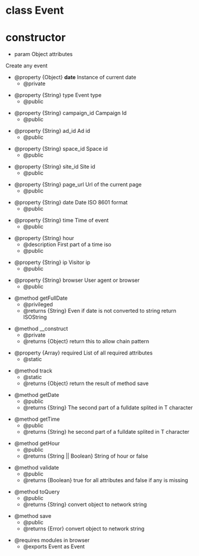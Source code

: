 # class Event

# constructor 

* param Object attributes

<p>Create any event</p>

<ul>
<li>@property {Object} <strong>date</strong> Instance of current date
<ul><li>@private</li></ul></li>
</ul>

<ul>
<li>@property {String} type Event type
<ul><li>@public</li></ul></li>
</ul>

<ul>
<li>@property {String} campaign_id Campaign Id
<ul><li>@public</li></ul></li>
</ul>

<ul>
<li>@property {String} ad_id Ad id
<ul><li>@public</li></ul></li>
</ul>

<ul>
<li>@property {String} space_id Space id
<ul><li>@public</li></ul></li>
</ul>

<ul>
<li>@property {String} site_id Site id
<ul><li>@public</li></ul></li>
</ul>

<ul>
<li>@property {String} page_url Url of the current page
<ul><li>@public</li></ul></li>
</ul>

<ul>
<li>@property {String} date Date ISO 8601 format
<ul><li>@public</li></ul></li>
</ul>

<ul>
<li>@property {String} time Time of event
<ul><li>@public</li></ul></li>
</ul>

<ul>
<li>@property {String} hour
<ul><li>@description First part of a time iso</li>
<li>@public</li></ul></li>
</ul>

<ul>
<li>@property {String} ip Visitor ip
<ul><li>@public</li></ul></li>
</ul>

<ul>
<li>@property {String} browser User agent or browser
<ul><li>@public</li></ul></li>
</ul>

<ul>
<li>@method getFullDate
<ul><li>@privileged</li>
<li>@returns {String} Even if date is not converted to string return ISOString</li></ul></li>
</ul>

<ul>
<li>@method __construct
<ul><li>@private</li>
<li>@returns {Object} return this to allow chain pattern</li></ul></li>
</ul>

<ul>
<li>@property {Array} required List of all required attributes
<ul><li>@static</li></ul></li>
</ul>

<ul>
<li>@method track
<ul><li>@static</li>
<li>@returns {Object} return the result of method save</li></ul></li>
</ul>

<ul>
<li>@method getDate
<ul><li>@public</li>
<li>@returns {String} The second part of a fulldate splited in T character</li></ul></li>
</ul>

<ul>
<li>@method getTime
<ul><li>@public</li>
<li>@returns {String} he second part of a fulldate splited in T character</li></ul></li>
</ul>

<ul>
<li>@method getHour
<ul><li>@public</li>
<li>@returns {String || Boolean} String of hour or false</li></ul></li>
</ul>

<ul>
<li>@method validate
<ul><li>@public</li>
<li>@returns {Boolean} true for all attributes and false if any is missing</li></ul></li>
</ul>

<ul>
<li>@method toQuery
<ul><li>@public</li>
<li>@returns {String} convert object to network string</li></ul></li>
</ul>

<ul>
<li>@method save
<ul><li>@public</li>
<li>@returns {Error} convert object to network string</li></ul></li>
</ul>

<ul>
<li>@requires modules in browser
<ul><li>@exports Event as Event</li></ul></li>
</ul>
